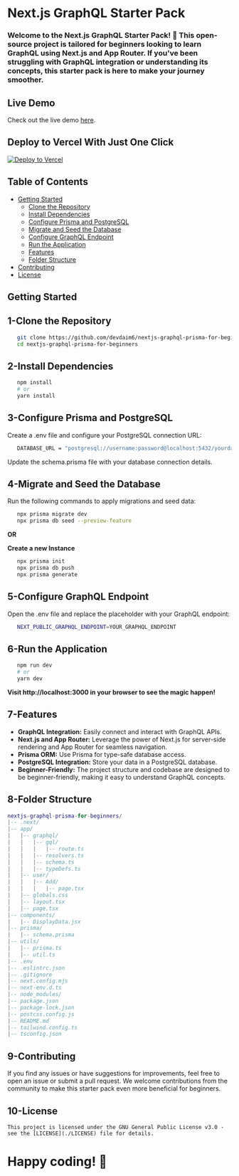 # Next.js GraphQL Starter Pack

### Welcome to the Next.js GraphQL Starter Pack! 🚀 This open-source project is tailored for beginners looking to learn GraphQL using Next.js and App Router. If you've been struggling with GraphQL integration or understanding its concepts, this starter pack is here to make your journey smoother.

## Live Demo

Check out the live demo [here](https://graphql-prisma-for-beginners.vercel.app).

## Deploy to Vercel With Just One Click 

[![Deploy to Vercel](https://vercel.com/button)]([https://vercel.com/import/project?template=https://github.com/your-username/your-repo](https://vercel.com/new/clone?repository-url=https%3A%2F%2Fgithub.com%2Fdevdaim6%2Fnextjs-graphql-prisma-for-beginners))

## Table of Contents

- [Getting Started](#getting-started)
  - [Clone the Repository](#1-clone-the-repository)
  - [Install Dependencies](#2-install-dependencies)
  - [Configure Prisma and PostgreSQL](#3-configure-prisma-and-postgresql)
  - [Migrate and Seed the Database](#4-migrate-and-seed-the-database)
  - [Configure GraphQL Endpoint](#5-configure-graphql-endpoint)
  - [Run the Application](#6-run-the-application)
  - [Features](#7-features)
  - [Folder Structure](#8-folder-structure)
- [Contributing](#9-contributing)
- [License](#10-license)

## Getting Started

## 1-Clone the Repository

```bash
   git clone https://github.com/devdaim6/nextjs-graphql-prisma-for-beginners.git
   cd nextjs-graphql-prisma-for-beginners
```

## 2-Install Dependencies

```bash
   npm install
   # or
   yarn install
```

## 3-Configure Prisma and PostgreSQL

Create a .env file and configure your PostgreSQL connection URL:

```bash
   DATABASE_URL = "postgresql://username:password@localhost:5432/yourdatabase"
```

Update the schema.prisma file with your database connection details.

## 4-Migrate and Seed the Database

Run the following commands to apply migrations and seed data:

```bash
   npx prisma migrate dev
   npx prisma db seed --preview-feature
```

**OR**

**Create a new Instance**

```bash
   npx prisma init
   npx prisma db push
   npx prisma generate
```

## 5-Configure GraphQL Endpoint

Open the .env file and replace the placeholder with your GraphQL endpoint:

```bash
   NEXT_PUBLIC_GRAPHQL_ENDPOINT=YOUR_GRAPHQL_ENDPOINT
```

## 6-Run the Application

```bash
   npm run dev
   # or
   yarn dev
```

**Visit http://localhost:3000 in your browser to see the magic happen!**

## 7-Features

- **GraphQL Integration:** Easily connect and interact with GraphQL APIs.
- **Next.js and App Router:** Leverage the power of Next.js for server-side rendering and App Router for seamless navigation.
- **Prisma ORM:** Use Prisma for type-safe database access.
- **PostgreSQL Integration:** Store your data in a PostgreSQL database.
- **Beginner-Friendly:** The project structure and codebase are designed to be beginner-friendly, making it easy to understand GraphQL concepts.

## 8-Folder Structure

```lua
nextjs-graphql-prisma-for-beginners/
|-- .next/
|-- app/
|   |-- graphql/
|   |   |-- gql/
|   |   |   |-- route.ts
|   |   |-- resolvers.ts
|   |   |-- schema.ts
|   |   |-- typeDefs.ts
|   |-- user/
|   |   |-- Add/
|   |   |   |-- page.tsx
|   |-- globals.css
|   |-- layout.tsx
|   |-- page.tsx
|-- components/
|   |-- DisplayData.jsx
|-- prisma/
|   |-- schema.prisma
|-- utils/
|   |-- prisma.ts
|   |-- util.ts
|-- .env
|-- .eslintrc.json
|-- .gitignore
|-- next.config.mjs
|-- next-env.d.ts
|-- node_modules/
|-- package.json
|-- package-lock.json
|-- postcss.config.js
|-- README.md
|-- tailwind.config.ts
|-- tsconfig.json
```

## 9-Contributing

If you find any issues or have suggestions for improvements, feel free to open an issue or submit a pull request. We welcome contributions from the community to make this starter pack even more beneficial for beginners.

## 10-License

    This project is licensed under the GNU General Public License v3.0 - see the [LICENSE](./LICENSE) file for details.

# Happy coding! 🚀
